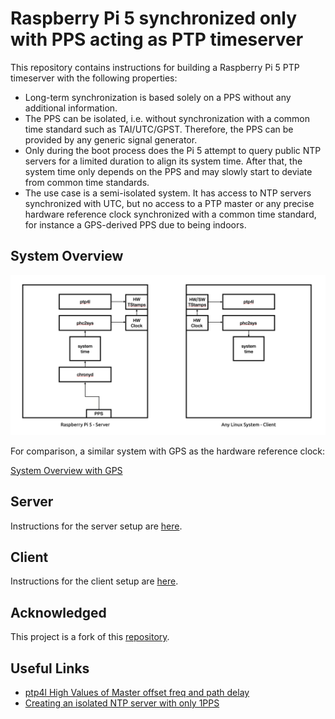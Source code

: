 # Raspberry Pi 5 synchronized only with PPS acting as PTP timeserver

This repository contains instructions for building a Raspberry Pi 5 PTP timeserver with the following properties:

- Long-term synchronization is based solely on a PPS without any additional information.
- The PPS can be isolated, i.e. without synchronization with a common time standard such as TAI/UTC/GPST. Therefore, the PPS can be provided by any generic signal generator.
- Only during the boot process does the Pi 5 attempt to query public NTP servers for a limited duration to align its system time. After that, the system time only depends on the PPS and may slowly start to deviate from common time standards.
- The use case is a semi-isolated system. It has access to NTP servers synchronized with UTC, but no access to a PTP master or any precise hardware reference clock synchronized with a common time standard, for instance a GPS-derived PPS due to being indoors. 

## System Overview

![System Overview](docs/system.png "System Overview")

For comparison, a similar system with GPS as the hardware reference clock:

[System Overview with GPS](https://github.com/parlaynu/pi5-timeserver-gps-pps/blob/main/docs/system.png)

## Server

Instructions for the server setup are [here](docs/server.md).

## Client

Instructions for the client setup are [here](docs/client.md).

## Acknowledged

This project is a fork of this [repository](https://github.com/parlaynu/pi5-timeserver-gps-pps).

## Useful Links

- [ptp4l High Values of Master offset freq and path delay](https://stackoverflow.com/a/66027431)
- [Creating an isolated NTP server with only 1PPS](https://unix.stackexchange.com/a/688159)
